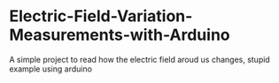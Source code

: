 # Electric-Field-Variation-Measurements-with-Arduino
A simple project to read how the electric field aroud us changes, stupid example using arduino
